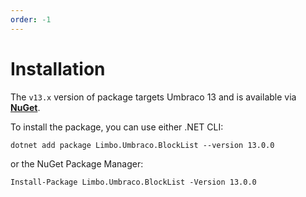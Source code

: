 ```yaml
---
order: -1
---
```


# Installation

The `v13.x` version of package targets Umbraco 13 and is available via [**NuGet**][NuGetPackage].

To install the package, you can use either .NET CLI:

```
dotnet add package Limbo.Umbraco.BlockList --version 13.0.0
```

or the NuGet Package Manager:

```
Install-Package Limbo.Umbraco.BlockList -Version 13.0.0
```

[NuGetPackage]: https://www.nuget.org/packages/Limbo.Umbraco.BlockList